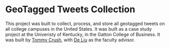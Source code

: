 GeoTagged Tweets Collection 
=====================


This project was built to collect, process, and store all geotagged tweets on all college campuses in the United States. It was built as a case study project at the Univeristy of Kentucky, in the Gatton College of Business. It was built by [Tommy Crush](https://www.linkedin.com/profile/view?trk=nav_responsive_tab_profile_pic&id=100094894), with [De Liu](https://www.linkedin.com/profile/view?id=38379930) as the faculty advisor.
